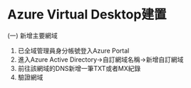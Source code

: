 # Azure Virtual Desktop建置
(一) 新增主要網域
1. 已全域管理員身分帳號登入Azure Portal
2. 進入Azure Active Directory->自訂網域名稱->新增自訂網域
3. 前往該網域的DNS新增一筆TXT或者MX紀錄
4. 驗證網域
